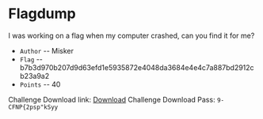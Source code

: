 # Flagdump
I was working on a flag when my computer crashed, can you find it for me?

* `Author` -- Misker
* `Flag` -- b7b3d970b207d9d63efd1e5935872e4048da3684e4e4c7a887bd2912cb23a9a2
* `Points` -- 40

Challenge Download link: [Download](https://drive.google.com/open?id=0B1pzl0SnBzBrR2pQNWQ3N3hkSEU)
Challenge Download Pass: `9-CFNP{2psp"kSyy`

